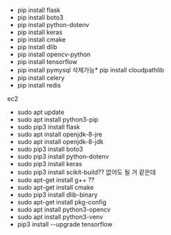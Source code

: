 * pip install flask
* pip install boto3
* pip install python-dotenv
* pip install keras
* pip install cmake
* pip install dlib
* pip install opencv-python
* pip install tensorflow
* pip install pymysql
삭제가능* pip install cloudpathlib
* pip install celery
* pip install redis

ec2
* sudo apt update
* sudo apt install python3-pip
* sudo pip3 install flask
* sudo apt install openjdk-8-jre
* sudo apt install openjdk-8-jdk 
* sudo pip3 install boto3
* sudo pip3 install python-dotenv
* sudo pip3 install keras
* sudo pip3 install scikit-build?? 없어도 될 거 같은데
*  sudo apt-get install g++ ??
* sudo apt-get install cmake
* sudo pip3 install dlib-binary
* sudo apt-get install pkg-config
* sudo apt install python3-opencv
* sudo apt install python3-venv
* pip3 install --upgrade tensorflow